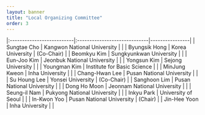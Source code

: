 ```yaml
---
layout: banner
title: "Local Organizing Committee"
order: 3
---
```


<style>
    td:first-child { font-weight: bold }
    th, td {
        padding: 3px;
        padding-right: 5px;
        min-width: 8em;
    }
</style>


|:--------------------------|:-----------------------------|----------------|
| Sungtae Cho               | Kangwon National University  |                |
| Byungsik Hong             | Korea University             | (Co-Chair)     |
| Beomkyu Kim               | Sungkyunkwan University      |                |
| Eun-Joo Kim               | Jeonbuk National University  |                |
| Yongsun Kim               | Sejong University            |                |
| Youngman Kim              | Institute for Basic Science  |                |
| MinJung Kweon             | Inha University              |                |
| Chang-Hwan Lee            | Pusan National University    |                |
| Su Houng Lee              | Yonsei University            | (Co-Chair)     |
| Sanghoon Lim              | Pusan National University    |                |
| Dong Ho Moon              | Jeonnam National University  |                |
| Seung-il Nam              | Pukyong National University  |                |
| Inkyu Park                | University of Seoul          |                |
| In-Kwon Yoo               | Pusan National University    | (Chair)        |
| Jin-Hee Yoon              | Inha University              |                |
